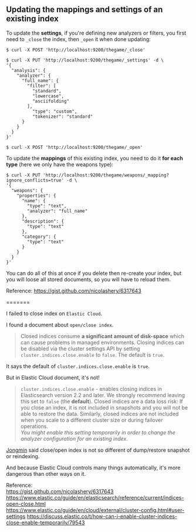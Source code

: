## Updating the mappings and settings of an existing index

To update the **settings**, if you're defining new analyzers or filters, you first need to `_close` the index, then `_open` it when done updating:

```
$ curl -X POST 'http://localhost:9200/thegame/_close'

$ curl -X PUT 'http://localhost:9200/thegame/_settings' -d \
'{
  "analysis": {
    "analyzer": {
      "full_name": {
        "filter": [
          "standard",
          "lowercase",
          "asciifolding"
        ],
          "type": "custom",
          "tokenizer": "standard"
      }
    }
  }
}'

$ curl -X POST 'http://localhost:9200/thegame/_open'
```

To update the **mappings** of this existing index, you need to do it **for each type** (here we only have the weapons type):

```
$ curl -X PUT 'http://localhost:9200/thegame/weapons/_mapping?ignore_conflicts=true' -d \
'{
  "weapons": {
    "properties": {
      "name": {
        "type": "text",
        "analyzer": "full_name"
      },
      "description": {
        "type": "text"
      },
      "category": {
        "type": "text"
      }
    }
  }
}'
```

You can do all of this at once if you delete then re-create your index, but you will loose all stored documents, so you will have to reload them.

Reference: https://gist.github.com/nicolashery/6317643

=======

I failed to close index on `Elastic Cloud`.

I found a document about `open/close index`.

>Closed indices consume **a significant amount of disk-space** which can cause problems in managed environments. Closing indices can be disabled via the cluster settings API by setting `cluster.indices.close.enable` to `false`. The default is `true`.

It says the default of `cluster.indices.close.enable` is `true`.

But in Elastic Cloud document, it's not!

>`cluster.indices.close.enable` - enables closing indices in Elasticsearch version 2.2 and later. We strongly recommend leaving this set to `false` (the **default**). Closed indices are a data loss risk: If you close an index, it is not included in snapshots and you will not be able to restore the data. Similarly, closed indices are not included when you scale to a different cluster size or during failover operations.  
*You might enable this setting temporarily in order to change the analyzer configuration for an existing index.*

[Jongmin](https://www.facebook.com/kimjmin81) said close/open index is not so different of dump/restore snapshot or reindexing.

And because Elastic Cloud controls many things automatically, it's more dangerous than other ways on it.


Reference:  
https://gist.github.com/nicolashery/6317643  
https://www.elastic.co/guide/en/elasticsearch/reference/current/indices-open-close.html  
https://www.elastic.co/guide/en/cloud/external/cluster-config.html#user-settings
https://discuss.elastic.co/t/how-can-i-enable-cluster-indices-close-enable-temporarily/79543